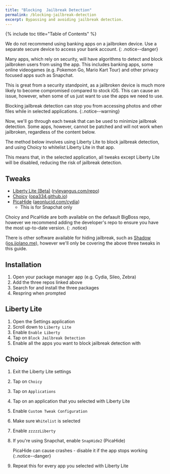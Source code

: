 ```yaml
---
title: "Blocking  Jailbreak Detection"
permalink: /blocking-jailbreak-detection
excerpt: Bypassing and avoiding jailbreak detection.
---
```


{% include toc title="Table of Contents" %}

We do not recommend using banking apps on a jailbroken device. Use a separate secure device to access your bank account.
{: .notice--danger}

Many apps, which rely on security, will have algorithms to detect and block jailbroken users from using the app. This includes banking apps, some online videogames (e.g. Pokemon Go, Mario Kart Tour) and other privacy focused apps such as Snapchat.

This is great from a security standpoint, as a jailbroken device is much more likely to become compromised compared to stock iOS. This can cause an issue, however, when some of us just want to use the apps we need to use.

Blocking jailbreak detection can stop you from accessing photos and other files while in selected applications.
{:.notice--warning}

Now, we'll go through each tweak that can be used to minimize jailbreak detection. Some apps, however, cannot be patched and will not work when jailbroken, regardless of the content below.

The method below involves using Liberty Lite to block jailbreak detection, and using Choicy to whitelist Liberty Lite in that app.

This means that, in the selected application, all tweaks except Liberty Lite will be disabled, reducing the risk of jailbreak detection.

## Tweaks

- [Liberty Lite (Beta)](sileo://package/com.ryleyangus.libertylite.beta) ([ryleyangus.com/repo](cydia://url/https://cydia.saurik.com/api/share#?source=https://https://ryleyangus.com/repo/))
- [Choicy](sileo://package/com.opa334.choicy) ([opa334.github.io](cydia://url/https://cydia.saurik.com/api/share#?source=https://opa334.github.io/))
- [PicaHide](sileo://package/com.aeonlucid.snaphide2) ([aeonlucid.com/cydia](cydia://url/https://cydia.saurik.com/api/share#?source=https://aeonlucid.com/cydia))
	- This is for Snapchat only

Choicy and PicaHide are both available on the defaault BigBoss repo, however we recommend adding the developer's repo to ensure you have the most up-to-date version.
{: .notice}

There is other software available for hiding jailbreak, such as [Shadow](sileo://package/me.jjolano.shadow) ([ios.jjolano.me](cydia://url/https://cydia.saurik.com/api/share#?source=https://ios.jjolano.me/)), however we'll only be covering the above three tweaks in this guide.

## Installation

1. Open your package manager app (e.g. Cydia, Sileo, Zebra)
1. Add the three repos linked above
1. Search for and install the three packages
1. Respring when prompted

## Liberty Lite

1. Open the Settings application
1. Scroll down to `Liberty Lite`
1. Enable `Enable Liberty`
1. Tap on `Block Jailbreak Detection`
1. Enable all the apps you want to block jailbreak detection with

## Choicy

1. Exit the Liberty Lite settings
1. Tap on `Choicy`
1. Tap on `Applications`
1. Tap on an application that you selected with Liberty Lite
1. Enable `Custom Tweak Configuration`
1. Make sure `Whitelist` is selected
1. Enable `zzzzzLiberty`
1. If you're using Snapchat, enable `SnapHide2` (PicaHide)
	
	PicaHide can cause crashes - disable it if the app stops working
	{:.notice--danger}

1. Repeat this for every app you selected with Liberty Lite
